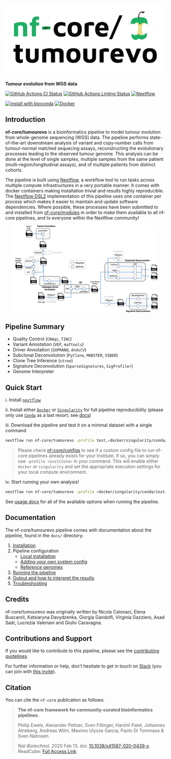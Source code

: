 # ![nf-core/tumourevo](docs/images/nf-core-tumourevo_logo.png)

**Tumour evolution from WGS data**

[![GitHub Actions CI Status](https://github.com/nf-core/tumourevo/workflows/nf-core%20CI/badge.svg)](https://github.com/nf-core/tumourevo/actions)
[![GitHub Actions Linting Status](https://github.com/nf-core/tumourevo/workflows/nf-core%20linting/badge.svg)](https://github.com/nf-core/tumourevo/actions)
[![Nextflow](https://img.shields.io/badge/nextflow-%E2%89%A519.10.0-brightgreen.svg)](https://www.nextflow.io/)

[![install with bioconda](https://img.shields.io/badge/install%20with-bioconda-brightgreen.svg)](http://bioconda.github.io/)
[![Docker](https://img.shields.io/docker/automated/nfcore/tumourevo.svg)](https://hub.docker.com/r/nfcore/tumourevo)

## Introduction

**nf-core/tumourevo** is a bioinformatics pipeline to model tumour evolution from whole-genome sequencing (WGS) data. The pipeline performs state-of-the-art downstream analysis of variant and copy-number calls from tumour-normal matched sequecing assays, reconstructing the evolutionary processes leading to the observed tumour genome. This analysis can be done  at the level of single samples, multiple samples from the same patient (multi-region/longitudinal assays), and of multiple patients from distinct cohorts.

The pipeline is built using [Nextflow](https://www.nextflow.io), a workflow tool to run tasks across multiple compute infrastructures in a very portable manner. It comes with docker containers making installation trivial and results highly reproducible. The [Nextflow DSL2]([https://www.nextflow.io](https://www.nextflow.io/docs/latest/dsl1.html)) implementation of this pipeline uses one container per process which makes it easier to maintain and update software dependencies. Where possible, these processes have been submitted to and installed from [nf-core/modules](https://github.com/nf-core/modules) in order to make them available to all nf-core pipelines, and to everyone within the Nextflow community!

<p align="center">
    <img title="tumourevo workflow" src="images/workflow_last.png" width=90%>
</p>

## Pipeline Summary

- Quality Control (`CNAqc`, `TINC`)
- Variant Annotation (`VEP`, `maftools`)
- Driver Annotation (`SOPRANO`, `dndsCV`)
- Subclonal Deconvolution (`PyClone`, `MOBSTER`, `VIBER`)
- Clone Tree Inference (`ctree`)
- Signature Deconvolution (`SparseSignatures`, `SigProfiler`)
- Genome Interpreter

## Quick Start

i. Install [`nextflow`](https://nf-co.re/usage/installation)

ii. Install either [`Docker`](https://docs.docker.com/engine/installation/) or [`Singularity`](https://www.sylabs.io/guides/3.0/user-guide/) for full pipeline reproducibility (please only use [`Conda`](https://conda.io/miniconda.html) as a last resort; see [docs](https://nf-co.re/usage/configuration#basic-configuration-profiles))

iii. Download the pipeline and test it on a minimal dataset with a single command

```bash
nextflow run nf-core/tumourevo -profile test,<docker/singularity/conda/institute>
```

> Please check [nf-core/configs](https://github.com/nf-core/configs#documentation) to see if a custom config file to run nf-core pipelines already exists for your Institute. If so, you can simply use `-profile <institute>` in your command. This will enable either `docker` or `singularity` and set the appropriate execution settings for your local compute environment.

iv. Start running your own analysis!

<!-- TODO nf-core: Update the default command above used to run the pipeline -->

```bash
nextflow run nf-core/tumourevo -profile <docker/singularity/conda/institute> --reads '*_R{1,2}.fastq.gz' --genome GRCh37
```

See [usage docs](usage.md) for all of the available options when running the pipeline.

## Documentation

The nf-core/tumourevo pipeline comes with documentation about the pipeline, found in the `docs/` directory:

1. [Installation](https://nf-co.re/usage/installation)
2. Pipeline configuration
    - [Local installation](https://nf-co.re/usage/local_installation)
    - [Adding your own system config](https://nf-co.re/usage/adding_own_config)
    - [Reference genomes](https://nf-co.re/usage/reference_genomes)
3. [Running the pipeline](usage.md)
4. [Output and how to interpret the results](output.md)
5. [Troubleshooting](https://nf-co.re/usage/troubleshooting)

<!-- TODO nf-core: Add a brief overview of what the pipeline does and how it works -->

## Credits

nf-core/tumourevo was originally written by Nicola Calonaci, Elena Buscaroli, Katsiaryna Davydzenka, Giorgia Gandolfi, Virginia Gazziero, Asad Sadr, Lucrezia Valeriani and Giulio Caravagna.

## Contributions and Support

If you would like to contribute to this pipeline, please see the [contributing guidelines](.github/CONTRIBUTING.md).

For further information or help, don't hesitate to get in touch on [Slack](https://nfcore.slack.com/channels/tumourevo) (you can join with [this invite](https://nf-co.re/join/slack)).

## Citation

<!-- TODO nf-core: Add citation for pipeline after first release. Uncomment lines below and update Zenodo doi. -->
<!-- If you use  nf-core/tumourevo for your analysis, please cite it using the following doi: [10.5281/zenodo.XXXXXX](https://doi.org/10.5281/zenodo.XXXXXX) -->

You can cite the `nf-core` publication as follows:

> **The nf-core framework for community-curated bioinformatics pipelines.**
>
> Philip Ewels, Alexander Peltzer, Sven Fillinger, Harshil Patel, Johannes Alneberg, Andreas Wilm, Maxime Ulysse Garcia, Paolo Di Tommaso & Sven Nahnsen.
>
> _Nat Biotechnol._ 2020 Feb 13. doi: [10.1038/s41587-020-0439-x](https://dx.doi.org/10.1038/s41587-020-0439-x).  
> ReadCube: [Full Access Link](https://rdcu.be/b1GjZ)
